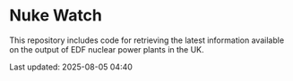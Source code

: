 # Nuke Watch

This repository includes code for retrieving the latest information available on the output of EDF nuclear power plants in the UK.

Last updated: 2025-08-05 04:40